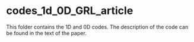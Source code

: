 # codes_1d_0D_GRL_article
This folder contains the 1D and 0D codes. The description of the code can be found in the text of the paper. 


